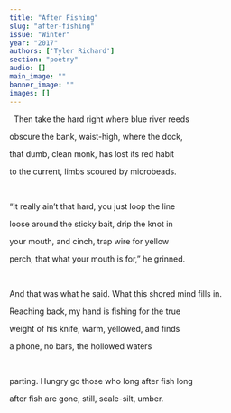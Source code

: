 ```yaml
---
title: "After Fishing"
slug: "after-fishing"
issue: "Winter"
year: "2017"
authors: ['Tyler Richard']
section: "poetry"
audio: []
main_image: ""
banner_image: ""
images: []
---
```

  Then take the hard right where blue river reeds

 obscure the bank, waist-high, where the dock,

 that dumb, clean monk, has lost its red habit 

 to the current, limbs scoured by microbeads.

  

 “It really ain’t that hard, you just loop the line

 loose around the sticky bait, drip the knot in

 your mouth, and cinch, trap wire for yellow

 perch, that what your mouth is for,” he grinned.

  

 And that was what he said. What this shored mind fills in.

 Reaching back, my hand is fishing for the true 

 weight of his knife, warm, yellowed, and finds 

 a phone, no bars, the hollowed waters

  

 parting. Hungry go those who long after fish long

 after fish are gone, still, scale-silt, umber. 

